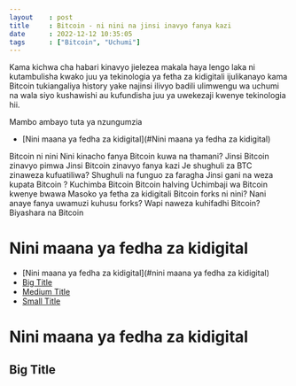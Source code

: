 ```yaml
---
layout    : post
title     : Bitcoin - ni nini na jinsi inavyo fanya kazi 
date      : 2022-12-12 10:35:05
tags      : ["Bitcoin", "Uchumi"]
---
```




Kama kichwa cha habari kinavyo jielezea makala haya lengo laka ni kutambulisha kwako juu ya tekinologia ya fetha za kidigitali ijulikanayo kama Bitcoin tukiangaliya history yake najinsi ilivyo badili ulimwengu wa uchumi na wala siyo kushawishi au kufundisha juu ya uwekezaji kwenye tekinologia hii.

Mambo ambayo tuta ya nzungumzia 



- [Nini maana ya fedha za kidigital](#Nini maana ya fedha za kidigital)

Bitcoin ni nini
Nini kinacho fanya Bitcoin kuwa na thamani?
Jinsi Bitcoin zinavyo pimwa
Jinsi Bitcoin zinavyo fanya kazi
Je shughuli za BTC zinaweza kufuatiliwa?
Shughuli na funguo za faragha
Jinsi gani na weza kupata Bitcoin ?
Kuchimba Bitcoin
Bitcoin halving
Uchimbaji wa Bitcoin kwenye bwawa
Masoko ya fetha za kidigitali
Bitcoin forks ni nini?
Nani anaye fanya uwamuzi kuhusu forks?
Wapi naweza kuhifadhi Bitcoin?
Biyashara na Bitcoin 


# Nini maana ya fedha za kidigital


- [Nini maana ya fedha za kidigital](#nini maana ya fedha za kidigital)
- [Big Title](#big-title)
- [Medium Title](#medium-title) 
- [Small Title](#small-title) 

# Nini maana ya fedha za kidigital

## Big Title

